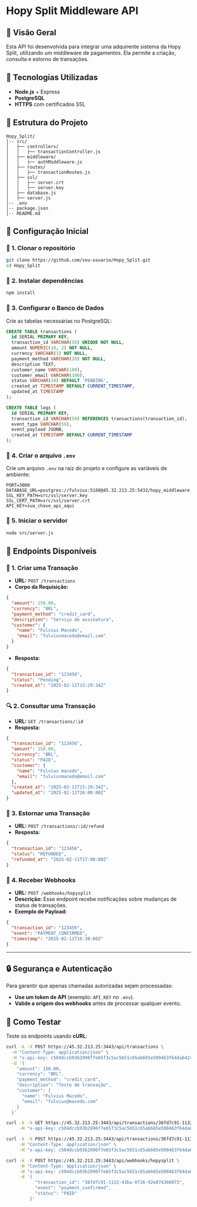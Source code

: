 # Hopy Split Middleware API

## 📌 Visão Geral
Esta API foi desenvolvida para integrar uma adquirente sistema da Hopy Split, utilizando um middleware de pagamentos.
Ela permite a criação, consulta e estorno de transações.

## 🚀 Tecnologias Utilizadas
- **Node.js** + Express
- **PostgreSQL**
- **HTTPS** com certificados SSL

## 📂 Estrutura do Projeto
```
Hopy_Split/
│-- src/
│   ├── controllers/
│   │   ├── transactionController.js
│   ├── middleware/
│   │   ├── authMiddleware.js
│   ├── routes/
│   │   ├── transactionRoutes.js
│   ├── ssl/
│   │   ├── server.crt
│   │   ├── server.key
│   ├── database.js
│   ├── server.js
│-- .env
│-- package.json
│-- README.md
```

## 📜 Configuração Inicial

### 🔹 **1. Clonar o repositório**
```sh
git clone https://github.com/seu-usuario/Hopy_Split.git
cd Hopy_Split
```

### 🔹 **2. Instalar dependências**
```sh
npm install
```

### 🔹 **3. Configurar o Banco de Dados**
Crie as tabelas necessárias no PostgreSQL:
```sql
CREATE TABLE transactions (
  id SERIAL PRIMARY KEY,
  transaction_id VARCHAR(50) UNIQUE NOT NULL,
  amount NUMERIC(10, 2) NOT NULL,
  currency VARCHAR(3) NOT NULL,
  payment_method VARCHAR(20) NOT NULL,
  description TEXT,
  customer_name VARCHAR(100),
  customer_email VARCHAR(100),
  status VARCHAR(20) DEFAULT 'PENDING',
  created_at TIMESTAMP DEFAULT CURRENT_TIMESTAMP,
  updated_at TIMESTAMP
);

CREATE TABLE logs (
  id SERIAL PRIMARY KEY,
  transaction_id VARCHAR(50) REFERENCES transactions(transaction_id),
  event_type VARCHAR(50),
  event_payload JSONB,
  created_at TIMESTAMP DEFAULT CURRENT_TIMESTAMP
);
```

### 🔹 **4. Criar o arquivo `.env`**
Crie um arquivo `.env` na raiz do projeto e configure as variáveis de ambiente:
```env
PORT=3000
DATABASE_URL=postgres://fulvius:5160@45.32.213.25:5432/hopy_middleware
SSL_KEY_PATH=src/ssl/server.key
SSL_CERT_PATH=src/ssl/server.crt
API_KEY=sua_chave_api_aqui
```

### 🔹 **5. Iniciar o servidor**
```sh
node src/server.js
```
## 📡 Endpoints Disponíveis

### 📝 **1. Criar uma Transação**
- **URL:** `POST /transactions`
- **Corpo da Requisição:**
```json
{
  "amount": 150.00,
  "currency": "BRL",
  "payment_method": "credit_card",
  "description": "Serviço de assinatura",
  "customer": {
    "name": "Fulvius Macedo",
    "email": "fulviusmacedo@email.com"
  }
}
```
- **Resposta:**
```json
{
  "transaction_id": "123456",
  "status": "Pending",
  "created_at": "2025-02-11T15:29:34Z"
}
```

### 🔍 **2. Consultar uma Transação**
- **URL:** `GET /transactions/:id`
- **Resposta:**
```json
{
  "transaction_id": "123456",
  "amount": 150.00,
  "currency": "BRL",
  "status": "PAID",
  "customer": {
    "name": "Fulvius macedo",
    "email": "fulviusmacedo@email.com"
  },
  "created_at": "2025-02-11T15:29:34Z",
  "updated_at": "2025-02-11T16:00:00Z"
}
```

### 🔄 **3. Estornar uma Transação**
- **URL:** `POST /transactions/:id/refund`
- **Resposta:**
```json
{
  "transaction_id": "123456",
  "status": "REFUNDED",
  "refunded_at": "2025-02-11T17:00:00Z"
}
```

### 📩 **4. Receber Webhooks**
- **URL:** `POST /webhooks/hopysplit`
- **Descrição:** Esse endpoint recebe notificações sobre mudanças de status de transações.
- **Exemplo de Payload:**
```json
{
  "transaction_id": "123456",
  "event": "PAYMENT_CONFIRMED",
  "timestamp": "2025-02-11T16:30:00Z"
}
```

---

## 🔒 Segurança e Autenticação
Para garantir que apenas chamadas autorizadas sejam processadas:
- **Use um token de API** (exemplo: `API_KEY` no `.env`).
- **Valide a origem dos webhooks** antes de processar qualquer evento.

## 🚀 Como Testar
Teste os endpoints usando **cURL**:
```sh
curl -k -X POST https://45.32.213.25:3443/api/transactions \
  -H "Content-Type: application/json" \
  -H "x-api-key: c504dccb93b2996f7e65f3c5ac5651c65ab665e508463f64da642c23f4e85044" \
  -d '{
    "amount": 150.00,
    "currency": "BRL",
    "payment_method": "credit_card",
    "description": "Teste de transação",
    "customer": {
      "name": "Fulvius Macedo",
      "email": "fulvius@macedo.com"
    }
  }'
```
```sh
curl -k -X GET https://45.32.213.25:3443/api/transactions/36fd7c91-1132-43ba-8f26-92e874368073 \
     -H "x-api-key: c504dccb93b2996f7e65f3c5ac5651c65ab665e508463f64da642c23f4e85044"
```
```sh
curl -k -X POST https://45.32.213.25:3443/api/transactions/36fd7c91-1132-43ba-8f26-92e874368073/refund \
     -H "Content-Type: application/json" \
     -H "x-api-key: c504dccb93b2996f7e65f3c5ac5651c65ab665e508463f64da642c23f4e85044"
```
```sh
curl -k -X POST https://45.32.213.25:3443/api/webhooks/hopysplit \
     -H "Content-Type: application/json" \
     -H "x-api-key: c504dccb93b2996f7e65f3c5ac5651c65ab665e508463f64da642c23f4e85044" \
     -d '{
           "transaction_id": "36fd7c91-1132-43ba-8f26-92e874368073",
           "event": "payment_confirmed",
           "status": "PAID"
         }'
```
